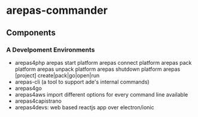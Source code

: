 # arepas-commander

## Components
###	A Develpoment Environments
* arepas4php
	arepas start platform
	arepas connect platform
	arepas pack platform
	arepas unpack platform
	arepas shutdown platform
	arepas [project] create|pack|go|open|run 
* arepas-cli (a tool to support ade's internal commands)
* arepas4go
* arepas4aws
	import different options for every command line available
* arepas4capistrano
* arepas4devs: web based reactjs app over electron/ionic
